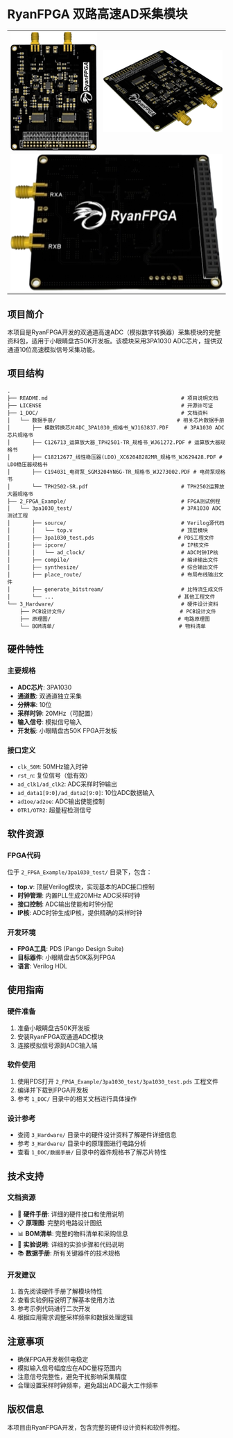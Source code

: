 # RyanFPGA 双路高速AD采集模块

<table>
  <tr>
    <td><img src="./img/产品-1.png" style="zoom:50%;" /></td>
    <td><img src="./img/产品-2.png" style="zoom:50%;" /></td>
  </tr>
  <tr>
    <td colspan="2"><img src="./img/产品-3.png" style="zoom:50%;" /></td>
  </tr>
</table>

## 项目简介

本项目是RyanFPGA开发的双通道高速ADC（模拟数字转换器）采集模块的完整资料包，适用于小眼睛盘古50K开发板。该模块采用3PA1030 ADC芯片，提供双通道10位高速模拟信号采集功能。

## 项目结构

```
.
├── README.md                                           # 项目说明文档
├── LICENSE                                             # 开源许可证
├── 1_DOC/                                              # 文档资料
│   └── 数据手册/                                       # 相关芯片数据手册
│       ├── 模数转换芯片ADC_3PA1030_规格书_WJ163837.PDF     # 3PA1030 ADC芯片规格书
│       ├── C126713_运算放大器_TPH2501-TR_规格书_WJ61272.PDF # 运算放大器规格书
│       ├── C18212677_线性稳压器(LDO)_XC6204B282MR_规格书_WJ629428.PDF # LDO稳压器规格书
│       ├── C194031_电荷泵_SGM3204YN6G-TR_规格书_WJ273002.PDF # 电荷泵规格书
│       └── TPH2502-SR.pdf                              # TPH2502运算放大器规格书
├── 2_FPGA_Example/                                     # FPGA测试例程
│   └── 3pa1030_test/                                   # 3PA1030 ADC测试工程
│       ├── source/                                     # Verilog源代码
│       │   └── top.v                                   # 顶层模块
│       ├── 3pa1030_test.pds                           # PDS工程文件
│       ├── ipcore/                                     # IP核文件
│       │   └── ad_clock/                               # ADC时钟IP核
│       ├── compile/                                    # 编译输出文件
│       ├── synthesize/                                 # 综合输出文件
│       ├── place_route/                                # 布局布线输出文件
│       ├── generate_bitstream/                         # 比特流生成文件
│       └── ...                                        # 其他工程文件
└── 3_Hardware/                                         # 硬件设计资料
    ├── PCB设计文件/                                     # PCB设计文件
    ├── 原理图/                                         # 电路原理图
    └── BOM清单/                                        # 物料清单
```

## 硬件特性

### 主要规格
- **ADC芯片**: 3PA1030
- **通道数**: 双通道独立采集
- **分辨率**: 10位
- **采样时钟**: 20MHz（可配置）
- **输入信号**: 模拟信号输入
- **开发板**: 小眼睛盘古50K FPGA开发板

### 接口定义
- `clk_50M`: 50MHz输入时钟
- `rst_n`: 复位信号（低有效）
- `ad_clk1/ad_clk2`: ADC采样时钟输出
- `ad_data1[9:0]/ad_data2[9:0]`: 10位ADC数据输入
- `ad1oe/ad2oe`: ADC输出使能控制
- `OTR1/OTR2`: 超量程检测信号

## 软件资源

### FPGA代码
位于 `2_FPGA_Example/3pa1030_test/` 目录下，包含：
- **top.v**: 顶层Verilog模块，实现基本的ADC接口控制
- **时钟管理**: 内置PLL生成20MHz ADC采样时钟
- **接口控制**: ADC输出使能和时钟分配
- **IP核**: ADC时钟生成IP核，提供精确的采样时钟

### 开发环境
- **FPGA工具**: PDS (Pango Design Suite)
- **目标器件**: 小眼睛盘古50K系列FPGA
- **语言**: Verilog HDL

## 使用指南

### 硬件准备
1. 准备小眼睛盘古50K开发板
2. 安装RyanFPGA双通道ADC模块
3. 连接模拟信号源到ADC输入端

### 软件使用
1. 使用PDS打开 `2_FPGA_Example/3pa1030_test/3pa1030_test.pds` 工程文件
2. 编译并下载到FPGA开发板
3. 参考 `1_DOC/` 目录中的相关文档进行具体操作

### 设计参考
- 查阅 `3_Hardware/` 目录中的硬件设计资料了解硬件详细信息
- 参考 `3_Hardware/` 目录中的原理图进行电路分析
- 查看 `1_DOC/数据手册/` 目录中的器件规格书了解芯片特性

## 技术支持

### 文档资源
- 🔧 **硬件手册**: 详细的硬件接口和使用说明
- 📋 **原理图**: 完整的电路设计图纸
- 📊 **BOM清单**: 完整的物料清单和采购信息
- 📖 **实验说明**: 详细的实验步骤和代码说明
- 📚 **数据手册**: 所有关键器件的技术规格

### 开发建议
1. 首先阅读硬件手册了解模块特性
2. 查看实验例程说明了解基本使用方法
3. 参考示例代码进行二次开发
4. 根据应用需求调整采样频率和数据处理逻辑

## 注意事项

- 确保FPGA开发板供电稳定
- 模拟输入信号幅度应在ADC量程范围内
- 注意信号完整性，避免干扰影响采集精度
- 合理设置采样时钟频率，避免超出ADC最大工作频率

## 版权信息

本项目由RyanFPGA开发，包含完整的硬件设计资料和软件例程。
